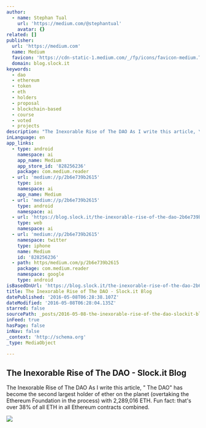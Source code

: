 ```yaml
---
author:
  - name: Stephan Tual
    url: 'https://medium.com/@stephantual'
    avatar: {}
related: []
publisher:
  url: 'https://medium.com'
  name: Medium
  favicon: 'https://cdn-static-1.medium.com/_/fp/icons/favicon-medium.TAS6uQ-Y7kcKgi0xjcYHXw.ico'
  domain: blog.slock.it
keywords:
  - dao
  - ethereum
  - token
  - eth
  - holders
  - proposal
  - blockchain-based
  - course
  - voted
  - projects
description: "The Inexorable Rise of The DAO As I write this article, \" The DAO\" has become the second largest holder of ether on the planet (overtaking the Ethereum Foundation in the process) with 2,289,016 ETH. Fun fact: that's over 38% of all ETH in all Ethereum contracts combined."
inLanguage: en
app_links:
  - type: android
    namespace: ai
    app_name: Medium
    app_store_id: '828256236'
    package: com.medium.reader
  - url: 'medium://p/2b6e739b2615'
    type: ios
    namespace: ai
    app_name: Medium
  - url: 'medium://p/2b6e739b2615'
    type: android
    namespace: ai
  - url: 'https://blog.slock.it/the-inexorable-rise-of-the-dao-2b6e739b2615'
    type: web
    namespace: ai
  - url: 'medium://p/2b6e739b2615'
    namespace: twitter
    type: iphone
    name: Medium
    id: '828256236'
  - path: https/medium.com/p/2b6e739b2615
    package: com.medium.reader
    namespace: google
    type: android
isBasedOnUrl: 'https://blog.slock.it/the-inexorable-rise-of-the-dao-2b6e739b2615?gi=c5b1fe3c7157'
title: The Inexorable Rise of The DAO - Slock.it Blog
datePublished: '2016-05-08T06:28:38.107Z'
dateModified: '2016-05-08T06:28:04.135Z'
starred: false
sourcePath: _posts/2016-05-08-the-inexorable-rise-of-the-dao-slockit-blog.md
inFeed: true
hasPage: false
inNav: false
_context: 'http://schema.org'
_type: MediaObject

---
```

<article style=""><h1>The Inexorable Rise of The DAO - Slock.it Blog</h1><p>The Inexorable Rise of The DAO As I write this article, " The DAO" has become the second largest holder of ether on the planet (overtaking the Ethereum Foundation in the process) with 2,289,016 ETH. Fun fact: that's over 38% of all ETH in all Ethereum contracts combined.</p><img src="https://cdn-images-1.medium.com/max/1200/1*WIzysPU8VqETG1C48-b0mw.png" /></article>